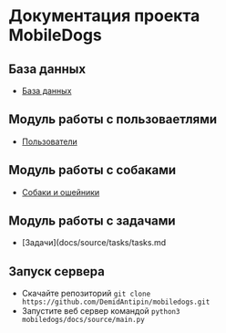 # Документация проекта MobileDogs

## База данных

- [База данных](docs/source/database.md)

## Модуль работы с пользоваетлями

- [Пользователи](docs/source/users/users.md)

## Модуль работы с собаками

- [Собаки и ошейники](docs/source/dogs/dogs.md)

## Модуль работы с задачами

- [Задачи](docs/source/tasks/tasks.md

## Запуск сервера

* Скачайте репозиторий `git clone https://github.com/DemidAntipin/mobiledogs.git`
* Запустите веб сервер командой `python3 mobiledogs/docs/source/main.py`

